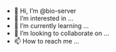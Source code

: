 - 👋 Hi, I’m @bio-server
- 👀 I’m interested in ...
- 🌱 I’m currently learning ...
- 💞️ I’m looking to collaborate on ...
- 📫 How to reach me ...

<!---
bio-server/bio-server is a ✨ special ✨ repository because its `README.md` (this file) appears on your GitHub profile.
You can click the Preview link to take a look at your changes.
--->
